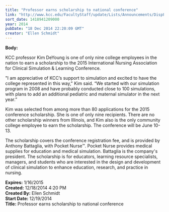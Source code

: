 ```yaml
---
title: "Professor earns scholarship to national conference"
link: "http://www.kcc.edu/FacultyStaff/update/Lists/Announcements/DispForm.aspx?ID=1781"
sort_date: 1418941209000
year: 2014
pubDate: "18 Dec 2014 22:20:09 GMT"
creator: "Ellen Schmidt"
---
```


<div><b>Body:</b> <div class="ExternalClass45BBC64CC9274285A9C93F483A7C2F8E"><p>KCC professor Kim DeYoung is one of only nine college employees in the nation to earn a scholarship to the 2015 International Nursing Association for Clinical Simulation &amp; Learning Conference.</p>
<p>&quot;I am appreciative of KCC’s support to simulation and excited to have the college represented in this way,&quot; Kim said. “We started with our simulation program in 2008 and have probably conducted close to 100 simulations, with plans to add an additional pediatric and maternal simulator in the next year.”</p>
<p>Kim was selected from among more than 80 applications for the 2015 conference scholarship. She is one of only nine recipients. There are no other scholarship winners from Illinois, and Kim also is the only community college employee to earn the scholarship. The conference will be June 10-13.</p>
<p>The scholarship covers the conference registration fee, and is provided by Anthony Battaglia, with Pocket Nurse™. Pocket Nurse provides medical supplies for education and medical simulation. Battaglia is the company's president. The scholarship is for educators, learning resource specialists, managers, and students who are interested in the design and development of clinical simulation to enhance education, research, and practice in nursing.<br /></p></div></div>
<div><b>Expires:</b> 1/16/2015</div>
<div><b>Created:</b> 12/18/2014 4:20 PM</div>
<div><b>Created By:</b> Ellen Schmidt</div>
<div><b>Start Date:</b> 12/19/2014</div>
<div><b>Title:</b> Professor earns scholarship to national conference</div>
